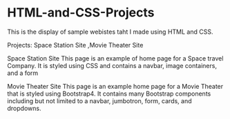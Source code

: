 # HTML-and-CSS-Projects
This is the display of sample webistes taht I made using HTML and CSS.

Projects:
Space Station Site 
,Movie Theater Site

Space Station Site
This page is an example of home page for a Space travel Company. It is styled using CSS and contains a navbar, image containers, and a form 

Movie Theater Site 
This page is an example home page for a Movie Theater that is styled using Bootstrap4. It contains many Bootstrap components including but not limited to a navbar, jumbotron, form, cards, and dropdowns.
